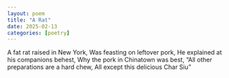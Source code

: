 ```yaml
---
layout: poem
title: "A Rat"
date: 2025-02-13
categories: [poetry]
---
```


A fat rat raised in New York,
Was feasting on leftover pork,
He explained at his companions behest,
Why the pork in Chinatown was best,
“All other preparations are a hard chew,
 All except this delicious Char Siu”
